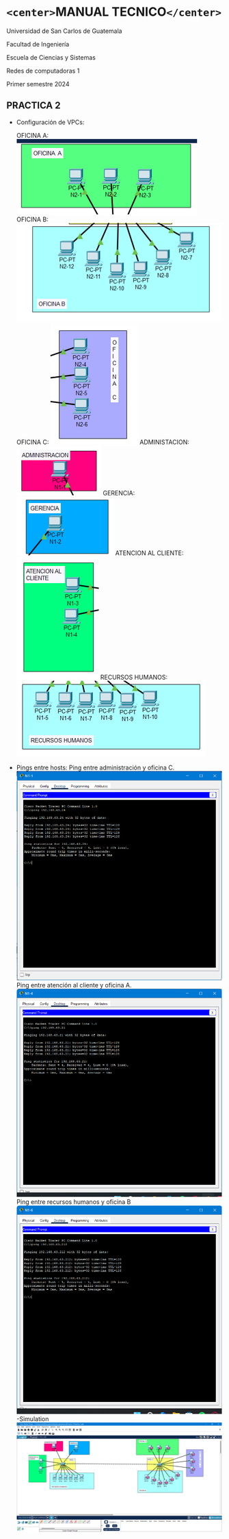 # `<center>`**MANUAL TECNICO**`</center>`

Universidad de San Carlos de Guatemala

Facultad de Ingeniería

Escuela de Ciencias y Sistemas

Redes de computadoras 1

Primer semestre 2024

## PRACTICA 2

- Configuración de VPCs:

  OFICINA A:
  ![OFICINA A](./images/oficinaA.png)
  OFICINA B:
  ![OFICINA B](./images/oficinaB.png)
  OFICINA C:
  ![OFICINA C](./images/oficinaC.png)
  ADMINISTACION:
  ![ADMINISTRACION](./images/administracion.png)
  GERENCIA:
  ![GERENCIA](./images/gerencia.png)
  ATENCION AL CLIENTE:
  ![ATENCION AL CLIENTE](./images/atencion.png)
  RECURSOS HUMANOS:
  ![RECURSOS HUMANOS](./images/recursos.png)
- Pings entre hosts:
  Ping entre administración y oficina C.
  ![PING1](./images/ping1.png)
  Ping entre atención al cliente y oficina A.
  ![PING2](./images/ping2.png)
  Ping entre recursos humanos y oficina B
  ![PING3](./images/ping3.png)
  -Simulation
  ![Simulation](./images/simulation.png)
